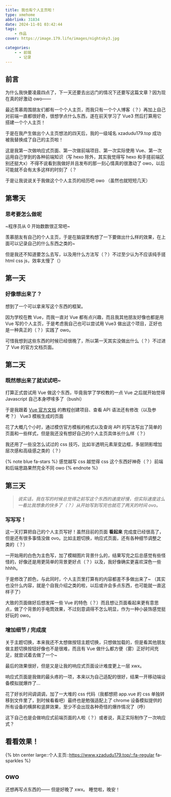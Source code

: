```yaml
---
title: 我也有个人主页啦！
type: xmehome
abbrlink: 31834
date: 2024-11-01 03:42:44
tags:
    - 作品
cover: https://image.179.life/images/nightsky3.jpg

categories:
    - - 前端
      - 记录
---
```


## 前言
为什么我快要凌晨四点了，下一天还要去出远门的情况下还要写这篇文章？因为现在真的好激动 owo——

最近羡慕周围朋友们都有一个个人主页，而我只有一个个人博客（？）再加上自己对前端一直都很好奇，很想学点什么东西，遂在前天学习了 Vue3 然后打算用它搭建一个个人主页！

于是在我产生做出个人主页想法的四天后，我的一级域名 xzadudu179.top 成功被我替换成了自己的主页啦！

这是我第一次做响应式页面、第一次做前端项目、第一次实际使用 Vue、第一次运用自己学到的各种前端知识（写 hexo 除外，其实我觉得写 hexo 和手搓前端区别还挺大x）不得不说看到我做好并且发布的那一刻心情真的很激动了 owo，以后可能就不会有太多这样的时刻了（？

于是让我说说关于我做这个个人主页的经历吧 owo （虽然也就短短几天）

## 第零天

### 思考要怎么做呢

~程序员从 0 开始数数很正常吧~

羡慕朋友有自己的个人主页，于是在脑袋里构想了一下要做出什么样的效果，在上面可以记录自己的什么东西之类的~

但是我还不知道要怎么去写，以及用什么方法写（？）不过至少认为不应该纯手搓 html css js，效率太慢了（）

## 第一天

### 好像想出来了？

想到了一个可以拿来写这个东西的框架。

因为学校在教 Vue，而我一直对 Vue 都有点兴趣，而且我其他朋友好像也都是用 Vue 写的个人主页，于是考虑我自己也可以尝试用 Vue3 做出这个项目，正好也是一种真正的（？）实践了 owo。

可惜我想到这些东西的时候已经很晚了，所以第一天其实没做出什么（？）不过进了 Vue 的官方文档页面。

## 第二天

### 既然想出来了就试试吧~

打算正式尝试用 Vue 做这个东西，毕竟我学了学校教的一点 Vue 之后就开始觉得 Javascript 自己本身啰嗦多了（bushi）

于是我跟着 [Vue 官方文档](https://cn.vuejs.org/) 的教程创建项目、查看 API 语法还有修改（以及参考？） Vue3 模板生成的页面

花了大概几个小时，通过模仿官方模板的格式以及查询 API 的写法写出了简单的页面和一些样式，但是我还没有想好自己的个人主页具体长什么样（？）

我还用了一些没怎么试过的 css 技巧，比如半透明元素渐变边框，多层阴影增加层次感和高级感之类的（？）

{% note blue fa-stars %}
感觉越写 css 越觉得 css 这个东西好神奇（？）前端和后端思路果然完全不同 owo
{% endnote %}

## 第三天

> *说实话，我在写的时候总觉得之前写这个东西的速度好慢，但实际速度这么一看比我想象的快多了（？）从开始写到写完也就花了两天的时间 ovo。*

### 写写写！

这一天打算把自己的个人主页写好！虽然目前的页面 **看起来** 完成度已经很高了，但是还有很多事情没做 ovo。比如主题切换，响应式页面，还有各种细节调整之类的（？）

一开始用的白色为主色写，加了模糊图片背景什么的，结果写完之后总感觉有些怪怪的，好像还是用更简单的背景更好点（？）以及，我好像确实更喜欢深色一些 hhhh。

于是修改了颜色，与此同时，个人主页里打算有的内容都差不多做出来了~ （其实也没什么内容，就是个自我介绍之类的啦，以后或许会多点东西，也可能就一直这样子了）

大致的页面做好后想发挥一些 Vue 的特色（？）而且想让页面看起来更有意思点，做了个背景的手电筒效果，不过刻意调得不怎么明显，作为一种小装饰感觉挺好玩的 owo。

### 增加细节 / 完成度

关于主题切换，本来我还不太想做按钮主题切换，只想做加载的，但是看其他朋友做主题切换按钮好像也不是很难，而且有 Vue 做什么都方便（雾）正好时间充足，就尝试着去做了一个~

最后的效果很好，但是又是让我的响应式页面设计难度更上一层 xwx。

响应式页面是我做的最头疼的一项，本来以为自己适配的很好，结果一开移动端设备模拟就爆炸了...

花了好长时间调调调，加了一大堆的 css 代码（我都想把 app.vue 的 css 单独转移到文件里了，到时候看看吧）最终也是勉强适配上了 chrome 设备模拟提供的所有设备的横屏和竖屏效果，至少不会出现各种奇怪的爆炸情况了（呼）

这下自己也是会做响应式前端页面的人啦（？）或者说，真正实际制作了一次响应式？

## 看看效果！

{% btn center large::个人主页::https://www.xzadudu179.top/::fa-regular fa-sparkles %}

## owo

还想再写点东西的——
但是好晚了 xwx。
睡觉啦，晚安！